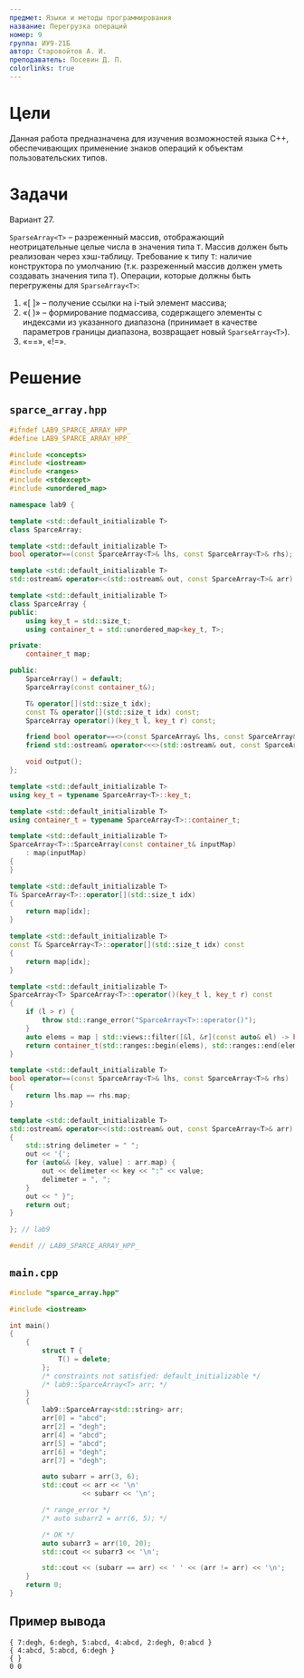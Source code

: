 ```yaml
---
предмет: Языки и методы программирования
название: Перегрузка операций
номер: 9
группа: ИУ9-21Б
автор: Старовойтов А. И.
преподаватель: Посевин Д. П.
colorlinks: true
---
```


# Цели

Данная работа предназначена для изучения возможностей языка C++, обеспечивающих применение знаков операций к объектам пользовательских типов. 

# Задачи

Вариант 27.

`SparseArray<T>` – разреженный массив, отображающий неотрицательные целые числа в значения типа `T`.
Массив должен быть реализован через хэш-таблицу.
Требование к типу `T`: наличие конструктора по умолчанию (т.к. разреженный массив должен уметь создавать значения типа `T`).
Операции, которые должны быть перегружены для `SparseArray<T>`:

1. «[ ]» – получение ссылки на i-тый элемент массива;
2. «( )» – формирование подмассива, содержащего элементы с индексами из указанного диапазона (принимает в качестве параметров границы диапазона, возвращает новый `SparseArray<T>`).
3. «==», «!=».

# Решение

## `sparce_array.hpp`

```c++
#ifndef LAB9_SPARCE_ARRAY_HPP_
#define LAB9_SPARCE_ARRAY_HPP_

#include <concepts>
#include <iostream>
#include <ranges>
#include <stdexcept>
#include <unordered_map>

namespace lab9 {

template <std::default_initializable T>
class SparceArray;

template <std::default_initializable T>
bool operator==(const SparceArray<T>& lhs, const SparceArray<T>& rhs);

template <std::default_initializable T>
std::ostream& operator<<(std::ostream& out, const SparceArray<T>& arr);

template <std::default_initializable T>
class SparceArray {
public:
    using key_t = std::size_t;
    using container_t = std::unordered_map<key_t, T>;

private:
    container_t map;

public:
    SparceArray() = default;
    SparceArray(const container_t&);

    T& operator[](std::size_t idx);
    const T& operator[](std::size_t idx) const;
    SparceArray operator()(key_t l, key_t r) const;

    friend bool operator==<>(const SparceArray& lhs, const SparceArray& rhs);
    friend std::ostream& operator<<<>(std::ostream& out, const SparceArray& arr);

    void output();
};

template <std::default_initializable T>
using key_t = typename SparceArray<T>::key_t;

template <std::default_initializable T>
using container_t = typename SparceArray<T>::container_t;

template <std::default_initializable T>
SparceArray<T>::SparceArray(const container_t& inputMap)
    : map(inputMap)
{
}

template <std::default_initializable T>
T& SparceArray<T>::operator[](std::size_t idx)
{
    return map[idx];
}

template <std::default_initializable T>
const T& SparceArray<T>::operator[](std::size_t idx) const
{
    return map[idx];
}

template <std::default_initializable T>
SparceArray<T> SparceArray<T>::operator()(key_t l, key_t r) const
{
    if (l > r) {
        throw std::range_error("SparceArray<T>::operator()");
    }
    auto elems = map | std::views::filter([&l, &r](const auto& el) -> bool { return el.first >= l && el.first <= r; });
    return container_t(std::ranges::begin(elems), std::ranges::end(elems));
}

template <std::default_initializable T>
bool operator==(const SparceArray<T>& lhs, const SparceArray<T>& rhs)
{
    return lhs.map == rhs.map;
}

template <std::default_initializable T>
std::ostream& operator<<(std::ostream& out, const SparceArray<T>& arr)
{
    std::string delimeter = " ";
    out << '{';
    for (auto&& [key, value] : arr.map) {
        out << delimeter << key << ":" << value;
        delimeter = ", ";
    }
    out << " }";
    return out;
}

}; // lab9

#endif // LAB9_SPARCE_ARRAY_HPP_
```

## `main.cpp`

```c++
#include "sparce_array.hpp"

#include <iostream>

int main()
{
    {
        struct T {
            T() = delete;
        };
        /* constraints not satisfied: default_initializable */
        /* lab9::SparceArray<T> arr; */
    }
    {
        lab9::SparceArray<std::string> arr;
        arr[0] = "abcd";
        arr[2] = "degh";
        arr[4] = "abcd";
        arr[5] = "abcd";
        arr[6] = "degh";
        arr[7] = "degh";

        auto subarr = arr(3, 6);
        std::cout << arr << '\n'
                  << subarr << '\n';

        /* range_error */
        /* auto subarr2 = arr(6, 5); */

        /* OK */
        auto subarr3 = arr(10, 20);
        std::cout << subarr3 << '\n';

        std::cout << (subarr == arr) << ' ' << (arr != arr) << '\n';
    }
    return 0;
}
```

## Пример вывода

```
{ 7:degh, 6:degh, 5:abcd, 4:abcd, 2:degh, 0:abcd }
{ 4:abcd, 5:abcd, 6:degh }
{ }
0 0
```
